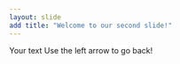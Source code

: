 ```yaml
---
layout: slide
add title: "Welcome to our second slide!"
---
```

Your text
Use the left arrow to go back!
